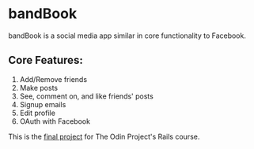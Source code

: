 # bandBook
bandBook is a social media app similar in core functionality to Facebook.

## Core Features:
1. Add/Remove friends
1. Make posts
1. See, comment on, and like friends' posts
1. Signup emails
1. Edit profile
1. OAuth with Facebook

This is the [final project](https://www.theodinproject.com/courses/ruby-on-rails/lessons/final-project) for The Odin Project's Rails course.

